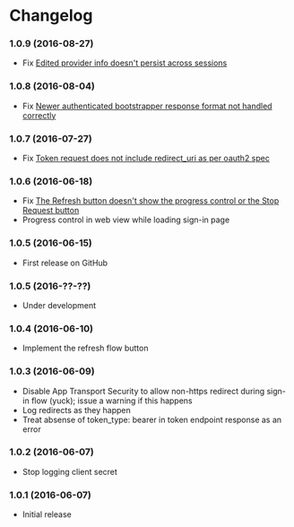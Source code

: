 Changelog
=========

### 1.0.9 (2016-08-27)

- Fix [Edited provider info doesn't persist across sessions ](https://github.com/gtritchie/WOPIAuth/issues/10)

### 1.0.8 (2016-08-04)

- Fix [Newer authenticated bootstrapper response format not handled correctly](https://github.com/gtritchie/WOPIAuth/issues/9)

### 1.0.7 (2016-07-27)

- Fix [Token request does not include redirect_uri as per oauth2 spec](https://github.com/gtritchie/WOPIAuth/issues/8)

### 1.0.6 (2016-06-18)

- Fix [The Refresh button doesn't show the progress control or the Stop Request button](https://github.com/gtritchie/WOPIAuth/issues/1)
- Progress control in web view while loading sign-in page

### 1.0.5 (2016-06-15)

- First release on GitHub

### 1.0.5 (2016-??-??)

- Under development

### 1.0.4 (2016-06-10)

- Implement the refresh flow button

### 1.0.3 (2016-06-09)

- Disable App Transport Security to allow non-https redirect during sign-in flow (yuck); issue a warning if this happens
- Log redirects as they happen
- Treat absense of token_type: bearer in token endpoint response as an error

### 1.0.2 (2016-06-07)

- Stop logging client secret

### 1.0.1 (2016-06-07)

- Initial release
